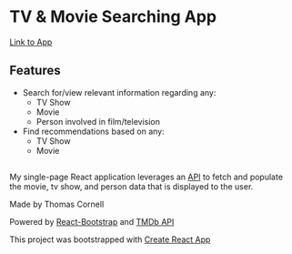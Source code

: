 # TV & Movie Searching App
[Link to App](https://cornellt.github.io/tv-movie-search-app/)

## Features
- Search for/view relevant information regarding any:
   -  TV Show
   -  Movie
   -  Person involved in film/television
- Find recommendations based on any:
   -  TV Show
   -  Movie
##

My single-page React application leverages an [API](https://api.themoviedb.org/3/) to fetch and populate the movie, tv show, and person data that is displayed to the user.

Made by Thomas Cornell


Powered by [React-Bootstrap](https://react-bootstrap.netlify.app/) and [TMDb API](https://developers.themoviedb.org/3/getting-started/introduction)

This project was bootstrapped with [Create React App](https://github.com/facebook/create-react-app)
